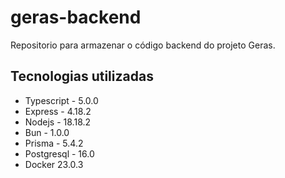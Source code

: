 # geras-backend

Repositorio para armazenar o código backend do projeto Geras.

## Tecnologias utilizadas

-   Typescript - 5.0.0
-   Express - 4.18.2
-   Nodejs - 18.18.2
-   Bun - 1.0.0
-   Prisma - 5.4.2
-   Postgresql - 16.0
-   Docker 23.0.3

</br>
